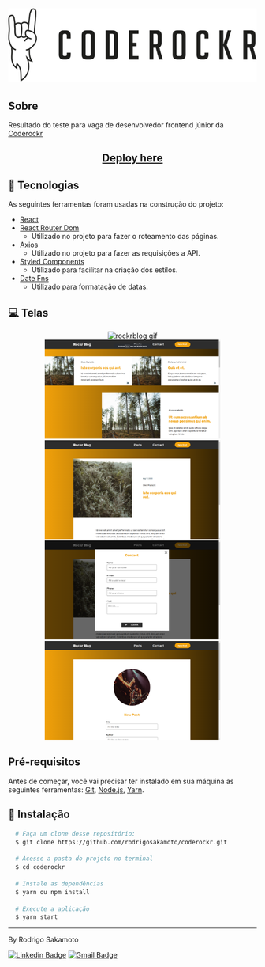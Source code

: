 <h1 align="center">
  <img src="./.github/coderockr.svg" alt="coderockr" />
</h1>

## Sobre

<p>Resultado do teste para vaga de desenvolvedor frontend júnior da <a href="https://coderockr.com/" target="_blank">Coderockr</a></p>

<h2 align="center">
<a href="https://coderockr.vercel.app/" target="_blank"  >Deploy here</a>
</h2>

## 🔧 Tecnologias

As seguintes ferramentas foram usadas na construção do projeto:

- [React](https://pt-br.reactjs.org/)
- [React Router Dom](https://reactrouter.com/web/guides/quick-start)
  - Utilizado no projeto para fazer o roteamento das páginas.
- [Axios](https://github.com/axios/axios)
  - Utilizado no projeto para fazer as requisições a API.
- [Styled Components](https://styled-components.com/)
   - Utilizado para facilitar na criação dos estilos.
- [Date Fns](https://date-fns.org/)
  - Utilizado para formatação de datas.


## 💻 Telas

<div align="center">
<img src="./.github/rockrblog.gif" alt="rockrblog gif" height="300px"/>
</div>

<div align="center">
 <img src="./.github/posts.png" alt="posts" height="200px"/>

  <img src="./.github/post-details.png" alt="post-details" height="200px"/>
</div>

<div align="center">
 <img src="./.github/contact.png" alt="contact" height="200px"/>

  <img src="./.github/new-post.png" alt="new post" height="200px"/>
</div>

## Pré-requisitos

Antes de começar, você vai precisar ter instalado em sua máquina as seguintes ferramentas:
[Git](https://git-scm.com), [Node.js](https://nodejs.org/en/), [Yarn](https://classic.yarnpkg.com/lang/en/).
## 💾 Instalação

```bash
  # Faça um clone desse repositório:
  $ git clone https://github.com/rodrigosakamoto/coderockr.git

  # Acesse a pasta do projeto no terminal
  $ cd coderockr

  # Instale as dependências
  $ yarn ou npm install

  # Execute a aplicação
  $ yarn start
```
---
By Rodrigo Sakamoto

[![Linkedin Badge](https://img.shields.io/badge/-Rodrigo%20Sakamoto-9146ff?style=flat-square&logo=Linkedin&logoColor=white&link=https://www.linkedin.com/in/rodrigo-sakamoto/)](https://www.linkedin.com/in/rodrigo-sakamoto/)
[![Gmail Badge](https://img.shields.io/badge/-rodosakamoto@gmail.com-9146ff?style=flat-square&logo=Gmail&logoColor=white&link=mailto:rodosakamoto@gmail.com)](mailto:rodosakamoto@gmail.com)
